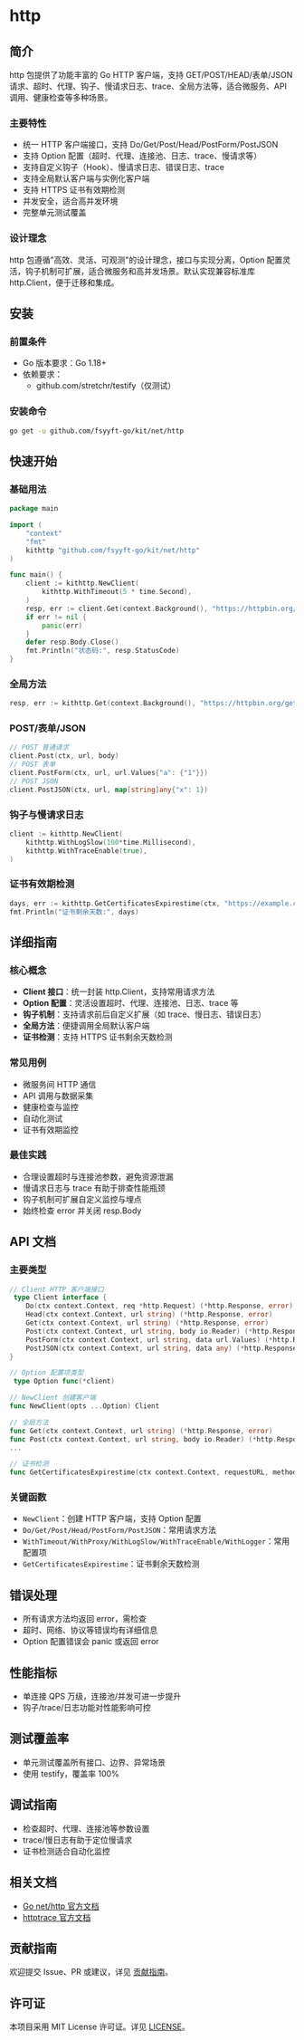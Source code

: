 # http

## 简介

http 包提供了功能丰富的 Go HTTP 客户端，支持 GET/POST/HEAD/表单/JSON 请求、超时、代理、钩子、慢请求日志、trace、全局方法等，适合微服务、API 调用、健康检查等多种场景。

### 主要特性

- 统一 HTTP 客户端接口，支持 Do/Get/Post/Head/PostForm/PostJSON
- 支持 Option 配置（超时、代理、连接池、日志、trace、慢请求等）
- 支持自定义钩子（Hook）、慢请求日志、错误日志、trace
- 支持全局默认客户端与实例化客户端
- 支持 HTTPS 证书有效期检测
- 并发安全，适合高并发环境
- 完整单元测试覆盖

### 设计理念

http 包遵循"高效、灵活、可观测"的设计理念，接口与实现分离，Option 配置灵活，钩子机制可扩展，适合微服务和高并发场景。默认实现兼容标准库 http.Client，便于迁移和集成。

## 安装

### 前置条件

- Go 版本要求：Go 1.18+
- 依赖要求：
  - github.com/stretchr/testify（仅测试）

### 安装命令

```bash
go get -u github.com/fsyyft-go/kit/net/http
```

## 快速开始

### 基础用法

```go
package main

import (
    "context"
    "fmt"
    kithttp "github.com/fsyyft-go/kit/net/http"
)

func main() {
    client := kithttp.NewClient(
        kithttp.WithTimeout(5 * time.Second),
    )
    resp, err := client.Get(context.Background(), "https://httpbin.org/get")
    if err != nil {
        panic(err)
    }
    defer resp.Body.Close()
    fmt.Println("状态码:", resp.StatusCode)
}
```

### 全局方法

```go
resp, err := kithttp.Get(context.Background(), "https://httpbin.org/get")
```

### POST/表单/JSON

```go
// POST 普通请求
client.Post(ctx, url, body)
// POST 表单
client.PostForm(ctx, url, url.Values{"a": {"1"}})
// POST JSON
client.PostJSON(ctx, url, map[string]any{"x": 1})
```

### 钩子与慢请求日志

```go
client := kithttp.NewClient(
    kithttp.WithLogSlow(100*time.Millisecond),
    kithttp.WithTraceEnable(true),
)
```

### 证书有效期检测

```go
days, err := kithttp.GetCertificatesExpirestime(ctx, "https://example.com", "", "", 3*time.Second)
fmt.Println("证书剩余天数:", days)
```

## 详细指南

### 核心概念

- **Client 接口**：统一封装 http.Client，支持常用请求方法
- **Option 配置**：灵活设置超时、代理、连接池、日志、trace 等
- **钩子机制**：支持请求前后自定义扩展（如 trace、慢日志、错误日志）
- **全局方法**：便捷调用全局默认客户端
- **证书检测**：支持 HTTPS 证书剩余天数检测

### 常见用例

- 微服务间 HTTP 通信
- API 调用与数据采集
- 健康检查与监控
- 自动化测试
- 证书有效期监控

### 最佳实践

- 合理设置超时与连接池参数，避免资源泄漏
- 慢请求日志与 trace 有助于排查性能瓶颈
- 钩子机制可扩展自定义监控与埋点
- 始终检查 error 并关闭 resp.Body

## API 文档

### 主要类型

```go
// Client HTTP 客户端接口
 type Client interface {
    Do(ctx context.Context, req *http.Request) (*http.Response, error)
    Head(ctx context.Context, url string) (*http.Response, error)
    Get(ctx context.Context, url string) (*http.Response, error)
    Post(ctx context.Context, url string, body io.Reader) (*http.Response, error)
    PostForm(ctx context.Context, url string, data url.Values) (*http.Response, error)
    PostJSON(ctx context.Context, url string, data any) (*http.Response, error)
}

// Option 配置项类型
 type Option func(*client)

// NewClient 创建客户端
func NewClient(opts ...Option) Client

// 全局方法
func Get(ctx context.Context, url string) (*http.Response, error)
func Post(ctx context.Context, url string, body io.Reader) (*http.Response, error)
...

// 证书检测
func GetCertificatesExpirestime(ctx context.Context, requestURL, method, address string, timeout time.Duration) (int, error)
```

### 关键函数

- `NewClient`：创建 HTTP 客户端，支持 Option 配置
- `Do/Get/Post/Head/PostForm/PostJSON`：常用请求方法
- `WithTimeout/WithProxy/WithLogSlow/WithTraceEnable/WithLogger`：常用配置项
- `GetCertificatesExpirestime`：证书剩余天数检测

## 错误处理

- 所有请求方法均返回 error，需检查
- 超时、网络、协议等错误均有详细信息
- Option 配置错误会 panic 或返回 error

## 性能指标

- 单连接 QPS 万级，连接池/并发可进一步提升
- 钩子/trace/日志功能对性能影响可控

## 测试覆盖率

- 单元测试覆盖所有接口、边界、异常场景
- 使用 testify，覆盖率 100%

## 调试指南

- 检查超时、代理、连接池等参数设置
- trace/慢日志有助于定位慢请求
- 证书检测适合自动化监控

## 相关文档

- [Go net/http 官方文档](https://pkg.go.dev/net/http)
- [httptrace 官方文档](https://pkg.go.dev/net/http/httptrace)

## 贡献指南

欢迎提交 Issue、PR 或建议，详见 [贡献指南](../../CONTRIBUTING.md)。

## 许可证

本项目采用 MIT License 许可证。详见 [LICENSE](../../LICENSE)。 